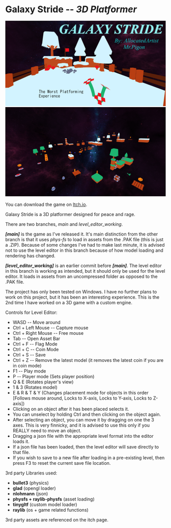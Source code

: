 # Galaxy Stride -- *3D Platformer*

![Galaxy Stride thumbnail](readme-assets/thumbnail.png)
![Galaxy Stride Level](readme-assets/galaxy-stride.png)

You can download the game on [Itch.io](https://allocatedartist.itch.io/galaxy-stride).

Galaxy Stride is a 3D platformer designed for peace and rage. 

There are two branches, *main* and *level_editor_working*. 

***[main]*** is the game as I've released it. It's main distinction from the other branch is that it uses *phys-fs* to load in assets from the .PAK file (this is just a .ZIP). Because of some changes I've had to make last minute, it is advised not to use the level editor in this branch because of how model loading and rendering has changed. 

***[level_editor_working]*** is an earlier commit before ***[main]***. The level editor in this branch is working as intended, but it should only be used for the level editor. It loads in assets from an uncompressed folder as opposed to the .PAK file.

The project has only been tested on Windows. I have no further plans to work on this project, but it has been an interesting experience. This is the 2nd time I have worked on a 3D game with a custom engine. 

Controls for Level Editor:
- WASD -- Move around
- Ctrl + Left Mouse -- Capture mouse
- Ctrl + Right Mouse -- Free mouse
- Tab -- Open Asset Bar
- Ctrl + F -- Flag Mode
- Ctrl + C -- Coin Mode
- Ctrl + S -- Save
- Ctrl + Z -- Remove the latest model (it removes the latest coin if you are in coin mode)
- F1 -- Play mode
- P -- Player mode (Sets player position)
- Q & E (Rotates player's view)
- 1 & 3 (Rotates model)
- E & R & T & Y (Changes placement mode for objects in this order [Follows mouse around, Locks to X-axis, Locks to Y-axis, Locks to Z-axis])
- Clicking on an object after it has been placed selects it.
- You can unselect by holding Ctrl and then clicking on the object again.
- After selecting an object, you can move it by dragging on one the 3 axes. This is very finnicky, and it is advised to use this only if you REALLY need to move an object.
- Dragging a json file with the appropriate level format into the editor loads it.
- If a json file has been loaded, then the level editor will save directly to that file.
- If you wish to save to a new file after loading in a pre-existing level, then press F3 to reset the current save file location.

3rd party Libraries used:
- **bullet3** (physics)
- **glad** (opengl loader)
- **nlohmann** (json)
- **physfs + raylib-physfs** (asset loading)
- **tinygltf** (custom model loader)
- **raylib** (os + game related functions)

3rd party assets are referenced on the itch page. 

